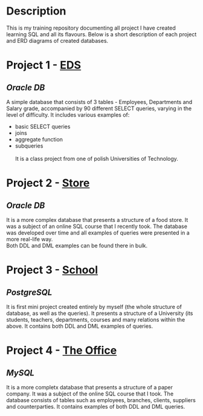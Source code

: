 # Description
This is my training repository documenting all project I have created learning SQL and all its flavours. Below is a short description of each project and ERD diagrams of created databases.

# Project 1 - [EDS](https://github.com/mzalewska89/SQL/tree/main/Project%20_EDS) #
## *Oracle DB* ##
A simple database that consists of 3 tables - Employees, Departments and Salary grade, accompanied by 90 different SELECT queries, varying in the level of difficulty. It includes various examples of:
* basic SELECT queries
* joins
* aggregate function 
* subqueries 
<br><br>It is a class project from one of polish Universities of Technology. 

# Project 2 - [Store](https://github.com/mzalewska89/SQL/tree/main/Project%20-%20Store) #
## *Oracle DB* ##
It is a more complex database that presents a structure of a food store. It was a subject of an online SQL course that I recently took. The database was developed over time and all examples of queries were presented in a more real-life way. \
Both DDL and DML examples can be found there in bulk. 

# Project 3 - [School](https://github.com/mzalewska89/SQL/tree/main/Project%20_school) #
## *PostgreSQL* ##
It is first mini project created entirely by myself (the whole structure of database, as well as the queries). It presents a structure of a University (its students, teachers, departments, courses and many relations within the above. It contains both DDL and DML examples of queries. 

# Project 4 - [The Office](https://github.com/mzalewska89/SQL/tree/main/Project_TheOffice) #
## *MySQL* ##
It is a more completx database that presents a structure of a paper company. It was a subject of the online SQL course that I took. The database consists of tables such as employees, branches, clients, suppliers and counterparties. It contains examples of both DDL and DML queries. 
